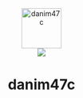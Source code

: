 <div align="center">
  <a href="https://danim47c.dev">
    <img src="https://danim47c.dev/icon.webp" alt="danim47c" width="80" />
  </a>
</div>
<div align="center" margin="40px">
  <img style="max-width: 500px" src="https://github-readme-stats.vercel.app/api?username=danim47c&count_private=true&show_icons=true&theme=city_lights" />
</div>
<h1 align="center">danim47c</h1>

